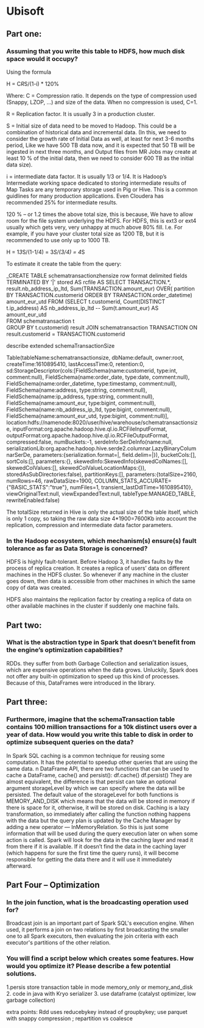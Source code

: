 # Ubisoft
## Part one: 
### Assuming that you write this table to HDFS, how much disk space would it occupy?

Using the formula

H = C*R*S/(1-i) * 120%

Where:
C = Compression ratio. It depends on the type of compression used (Snappy, LZOP, …) and size of the data. When no compression is used, C=1.

R = Replication factor. It is usually 3 in a production cluster.

S = Initial size of data need to be moved to Hadoop. This could be a combination of historical data and incremental data. (In this, we need to consider the growth rate of Initial Data as well, at least for next 3-6 months period, Like we have 500 TB data now, and it is expected that 50 TB will be ingested in next three months, and Output files from MR Jobs may create at least 10 % of the initial data, then we need to consider 600 TB as the initial data size).

i = intermediate data factor. It is usually 1/3 or 1/4. It is Hadoop’s Intermediate working space dedicated to storing intermediate results of Map Tasks are any temporary storage used in Pig or Hive. This is a common guidlines for many production applications. Even Cloudera has recommended 25% for intermediate results.

120 % – or 1.2 times the above total size, this is because, We have to allow room for the file system underlying the HDFS. For HDFS, this is ext3 or ext4 usually which gets very, very unhappy at much above 80% fill. I.e. For example, if you have your cluster total size as 1200 TB, but it is recommended to use only up to 1000 TB.


H = 1*3*S/(1-1/4) = 3*S/(3/4) = 4*S

To estimate it create the table from the query:

_CREATE TABLE schematransactionzhensize row format delimited fields TERMINATED BY '|' stored AS rcfile AS
SELECT TRANSACTION.*, 
       result.nb_address_ip_ltd, 
       Sum(TRANSACTION.amount_eur) 
         OVER( 
           partition BY TRANSACTION.customerid 
           ORDER BY TRANSACTION.order_datetime) amount_eur_utd 
FROM   (SELECT t.customerid, 
               Count(DISTINCT t.ip_address) AS nb_address_ip_ltd 
        -- Sum(t.amount_eur)            AS amount_eur_utd  
        FROM   schematransaction t  
        GROUP  BY t.customerid) result 
       JOIN schematransaction TRANSACTION 
         ON result.customerid = TRANSACTION.customerid 
				
describe extended schemaTransactionSize 

Table(tableName:schematransactionsize, dbName:default, owner:root, createTime:1610895410, lastAccessTime:0, retention:0, 
sd:StorageDescriptor(cols:[FieldSchema(name:customerid, type:int, comment:null), 
FieldSchema(name:order_date, type:date, comment:null), FieldSchema(name:order_datetime, type:timestamp, comment:null), FieldSchema(name:address, type:string, comment:null), FieldSchema(name:ip_address, type:string, comment:null), 
FieldSchema(name:amount_eur, type:bigint, comment:null), FieldSchema(name:nb_address_ip_ltd, type:bigint, comment:null), FieldSchema(name:amount_eur_utd, type:bigint, comment:null)], 
location:hdfs://namenode:8020/user/hive/warehouse/schematransactionsize, inputFormat:org.apache.hadoop.hive.ql.io.RCFileInputFormat, outputFormat:org.apache.hadoop.hive.ql.io.RCFileOutputFormat, 
compressed:false, numBuckets:-1, serdeInfo:SerDeInfo(name:null, serializationLib:org.apache.hadoop.hive.serde2.columnar.LazyBinaryColumnarSerDe, 
parameters:{serialization.format=|, field.delim=|}), bucketCols:[], sortCols:[], parameters:{}, skewedInfo:SkewedInfo(skewedColNames:[], skewedColValues:[], skewedColValueLocationMaps:{}), storedAsSubDirectories:false), partitionKeys:[], 
parameters:{totalSize=2160, numRows=46, rawDataSize=1900, COLUMN_STATS_ACCURATE={"BASIC_STATS":"true"}, numFiles=1, transient_lastDdlTime=1610895410}, viewOriginalText:null, viewExpandedText:null, tableType:MANAGED_TABLE, rewriteEnabled:false)	

The totalSize returned in Hive is only the actual size of the table itself, which is only 1 copy, so taking the raw data size 4*1900=7600Kb into account the replication, compression and intermediate data factor parameters.



### In the Hadoop ecosystem, which mechanism(s) ensure(s) fault tolerance as far as Data Storage is concerned?

HDFS is highly fault-tolerant. Before Hadoop 3, it handles faults by the process of replica creation. It creates a replica of users’ data on different machines in the HDFS cluster. So whenever if any machine in the cluster goes down, then data is accessible from other machines in which the same copy of data was created.

HDFS also maintains the replication factor by creating a replica of data on other available machines in the cluster if suddenly one machine fails.


## Part two: 
### What is the abstraction type in Spark that doesn’t benefit from the engine’s optimization capabilities?

 RDDs. they suffer from both Garbage Collection and serialization issues, which are expensive operations when the data grows. Unluckily, Spark does not offer any built-in optimization to speed up this kind of processes. Because of this, DataFrames were introduced in the library.

## Part three:
### Furthermore, imagine that the schemaTransaction table contains 100 million transactions for a 10k distinct users over a year of data. How would you write this table to disk in order to optimize subsequent queries on the data?

In Spark SQL caching is a common technique for reusing some computation. It has the potential to speedup other queries that are using the same data.
n DataFrame API, there are two functions that can be used to cache a DataFrame, cache() and persist():
df.cache() 
df.persist() 
They are almost equivalent, the difference is that persist can take an optional argument storageLevel by which we can specify where the data will be persisted. The default value of the storageLevel for both functions is MEMORY_AND_DISK which means that the data will be stored in memory if there is space for it, otherwise, it will be stored on disk. 
Caching is a lazy transformation, so immediately after calling the function nothing happens with the data but the query plan is updated by the Cache Manager by adding a new operator — InMemoryRelation. So this is just some information that will be used during the query execution later on when some action is called. Spark will look for the data in the caching layer and read it from there if it is available. If it doesn’t find the data in the caching layer (which happens for sure the first time the query runs), it will become responsible for getting the data there and it will use it immediately afterward.


## Part Four – Optimization
### In the join function, what is the broadcasting operation used for?

Broadcast join is an important part of Spark SQL's execution engine. When used, it performs a join on two relations by first broadcasting the smaller one to all Spark executors, then evaluating the join criteria with each executor's partitions of the other relation.

### You will find a script below which creates some features. How would you optimize it? Please describe a few potential solutions.

1.persis store transaction table in mode memory_only or memory_and_disk
2. code in java with Kryo serializer 
3. use dataframe (catalyst optimizer, low garbage collection)

extra points: Rdd uses reducebykey instead of groupbykey; 
use parquet with snappy compression ;
repartition vs coalesce
